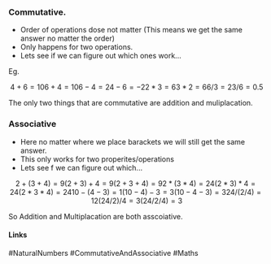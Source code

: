 
### Commutative.
- Order of operations dose not matter (This means we get the same answer no matter the order)
- Only happens for two operations.
- Lets see if we can figure out which ones work...

Eg.
```math
4+6 = 10
6 + 4 = 10


6-4 = 2
4-6 = -2

2*3 = 6
3*2 = 6

6/3 = 2
3/6 = 0.5
```
The only two things that are commutative are addition and muliplacation.

### Associative
- Here no matter where we place barackets we will still get the same answer.
- This only works for two properites/operations
- Lets see f we can figure out which...

```math
2+(3+4) = 9
(2+3)+4 = 9
(2+3+4) = 9

2*(3*4) = 24
(2*3)*4 = 24
(2*3*4) = 24

10-(4-3) = 1
(10-4)-3 = 3
(10-4-3) = 3

24/(2/4) = 12
(24/2)/4 = 3
(24/2/4) = 3
```
So Addition and Multiplacation are both asscoiative.


#### Links
#NaturalNumbers #CommutativeAndAssociative #Maths
